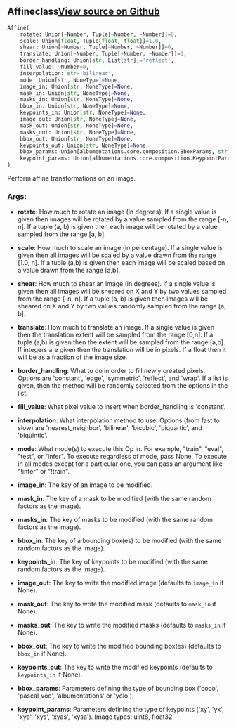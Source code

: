 ## Affine<span class="tag">class</span><a class="sourcelink" href=https://github.com/fastestimator/fastestimator/blob/r1.0/fastestimator/op/numpyop/multivariate/affine.py/#L25-L120>View source on Github</a>
```python
Affine(
	rotate: Union[~Number, Tuple[~Number, ~Number]]=0,
	scale: Union[float, Tuple[float, float]]=1.0,
	shear: Union[~Number, Tuple[~Number, ~Number]]=0,
	translate: Union[~Number, Tuple[~Number, ~Number]]=0,
	border_handling: Union[str, List[str]]='reflect',
	fill_value: ~Number=0,
	interpolation: str='bilinear',
	mode: Union[str, NoneType]=None,
	image_in: Union[str, NoneType]=None,
	mask_in: Union[str, NoneType]=None,
	masks_in: Union[str, NoneType]=None,
	bbox_in: Union[str, NoneType]=None,
	keypoints_in: Union[str, NoneType]=None,
	image_out: Union[str, NoneType]=None,
	mask_out: Union[str, NoneType]=None,
	masks_out: Union[str, NoneType]=None,
	bbox_out: Union[str, NoneType]=None,
	keypoints_out: Union[str, NoneType]=None,
	bbox_params: Union[albumentations.core.composition.BboxParams, str, NoneType]=None,
	keypoint_params: Union[albumentations.core.composition.KeypointParams, str, NoneType]=None
)
```
Perform affine transformations on an image.


<h3>Args:</h3>


* **rotate**: How much to rotate an image (in degrees). If a single value is given then images will be rotated by a value sampled from the range [-n, n]. If a tuple (a, b) is given then each image will be rotated by a value sampled from the range [a, b].

* **scale**: How much to scale an image (in percentage). If a single value is given then all images will be scaled by a value drawn from the range [1.0, n]. If a tuple (a,b) is given then each image will be scaled based on a value drawn from the range [a,b].

* **shear**: How much to shear an image (in degrees). If a single value is given then all images will be sheared on X and Y by two values sampled from the range [-n, n]. If a tuple (a, b) is given then images will be sheared on X and Y by two values randomly sampled from the range [a, b].

* **translate**: How much to translate an image. If a single value is given then the translation extent will be sampled from the range [0,n]. If a tuple (a,b) is given then the extent will be sampled from the range [a,b]. If integers are given then the translation will be in pixels. If a float then it will be as a fraction of the image size.

* **border_handling**: What to do in order to fill newly created pixels. Options are 'constant', 'edge', 'symmetric', 'reflect', and 'wrap'. If a list is given, then the method will be randomly selected from the options in the list.

* **fill_value**: What pixel value to insert when border_handling is 'constant'.

* **interpolation**: What interpolation method to use. Options (from fast to slow) are 'nearest_neighbor', 'bilinear', 'bicubic', 'biquartic', and 'biquintic'.

* **mode**: What mode(s) to execute this Op in. For example, "train", "eval", "test", or "infer". To execute regardless of mode, pass None. To execute in all modes except for a particular one, you can pass an argument like "!infer" or "!train".

* **image_in**: The key of an image to be modified.

* **mask_in**: The key of a mask to be modified (with the same random factors as the image).

* **masks_in**: The key of masks to be modified (with the same random factors as the image).

* **bbox_in**: The key of a bounding box(es) to be modified (with the same random factors as the image).

* **keypoints_in**: The key of keypoints to be modified (with the same random factors as the image).

* **image_out**: The key to write the modified image (defaults to `image_in` if None).

* **mask_out**: The key to write the modified mask (defaults to `mask_in` if None).

* **masks_out**: The key to write the modified masks (defaults to `masks_in` if None).

* **bbox_out**: The key to write the modified bounding box(es) (defaults to `bbox_in` if None).

* **keypoints_out**: The key to write the modified keypoints (defaults to `keypoints_in` if None).

* **bbox_params**: Parameters defining the type of bounding box ('coco', 'pascal_voc', 'albumentations' or 'yolo').

* **keypoint_params**: Parameters defining the type of keypoints ('xy', 'yx', 'xya', 'xys', 'xyas', 'xysa'). Image types: uint8, float32

